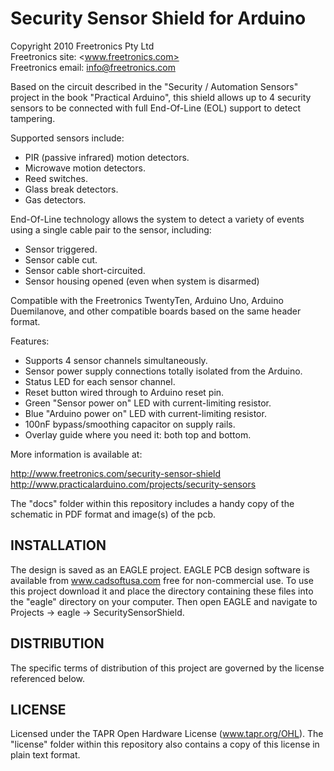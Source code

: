 Security Sensor Shield for Arduino
==================================
Copyright 2010 Freetronics Pty Ltd  
Freetronics site:  <www.freetronics.com>  
Freetronics email: <info@freetronics.com>  

Based on the circuit described in the "Security / Automation Sensors"
project in the book "Practical Arduino", this shield allows up to 4
security sensors to be connected with full End-Of-Line (EOL) support to
detect tampering.

Supported sensors include:

 * PIR (passive infrared) motion detectors.
 * Microwave motion detectors.
 * Reed switches.
 * Glass break detectors.
 * Gas detectors.

End-Of-Line technology allows the system to detect a variety of events
using a single cable pair to the sensor, including:

 * Sensor triggered.
 * Sensor cable cut.
 * Sensor cable short-circuited.
 * Sensor housing opened (even when system is disarmed)

Compatible with the Freetronics TwentyTen, Arduino Uno, Arduino
Duemilanove, and other compatible boards based on the same header
format.

Features:

 * Supports 4 sensor channels simultaneously.
 * Sensor power supply connections totally isolated from the Arduino.
 * Status LED for each sensor channel.
 * Reset button wired through to Arduino reset pin.
 * Green "Sensor power on" LED with current-limiting resistor.
 * Blue "Arduino power on" LED with current-limiting resistor.
 * 100nF bypass/smoothing capacitor on supply rails.
 * Overlay guide where you need it: both top and bottom.

More information is available at:

  http://www.freetronics.com/security-sensor-shield  
  http://www.practicalarduino.com/projects/security-sensors

The "docs" folder within this repository includes a handy copy of the
schematic in PDF format and image(s) of the pcb.


INSTALLATION
------------
The design is saved as an EAGLE project. EAGLE PCB design software is
available from www.cadsoftusa.com free for non-commercial use. To use
this project download it and place the directory containing these files
into the "eagle" directory on your computer. Then open EAGLE and
navigate to Projects -> eagle -> SecuritySensorShield.


DISTRIBUTION
------------
The specific terms of distribution of this project are governed by the
license referenced below.


LICENSE
-------
Licensed under the TAPR Open Hardware License (www.tapr.org/OHL).
The "license" folder within this repository also contains a copy of
this license in plain text format.
